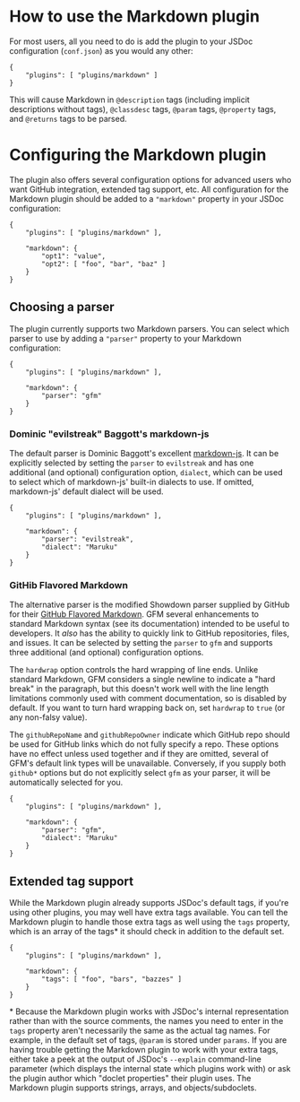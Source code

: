 # How to use the Markdown plugin

For most users, all you need to do is add the plugin to your JSDoc configuration (`conf.json`) as you would any other:

    {
        "plugins": [ "plugins/markdown" ]
    }

This will cause Markdown in `@description` tags (including implicit descriptions without tags), `@classdesc` tags, `@param` tags, `@property` tags, and `@returns` tags to be parsed.

# Configuring the Markdown plugin

The plugin also offers several configuration options for advanced users who want GitHub integration, extended tag support, etc.  All configuration for the Markdown plugin should be added to a `"markdown"` property in your JSDoc configuration:

    {
        "plugins": [ "plugins/markdown" ],

        "markdown": {
            "opt1": "value",
            "opt2": [ "foo", "bar", "baz" ]
        }
    }

## Choosing a parser

The plugin currently supports two Markdown parsers.  You can select which parser to use by adding a `"parser"` property to your Markdown configuration:

    {
        "plugins": [ "plugins/markdown" ],

        "markdown": {
            "parser": "gfm"
        }
    }

### Dominic "evilstreak" Baggott's markdown-js

The default parser is Dominic Baggott's excellent [markdown-js](https://github.com/evilstreak/markdown-js).  It can be explicitly selected by setting the `parser` to `evilstreak` and has one additional (and optional) configuration option, `dialect`, which can be used to select which of markdown-js' built-in dialects to use.  If omitted, markdown-js' default dialect will be used.

    {
        "plugins": [ "plugins/markdown" ],

        "markdown": {
            "parser": "evilstreak",
            "dialect": "Maruku"
        }
    }

### GitHib Flavored Markdown

The alternative parser is the modified Showdown parser supplied by GitHub for their [GitHub Flavored Markdown](http://github.github.com/github-flavored-markdown/).  GFM several enhancements to standard Markdown syntax (see its documentation) intended to be useful to developers.  It *also* has the ability to quickly link to GitHub repositories, files, and issues.  It can be selected by setting the `parser` to `gfm` and supports three additional (and optional) configuration options.

The `hardwrap` option controls the hard wrapping of line ends.  Unlike standard Markdown, GFM considers a single newline to indicate a "hard break" in the paragraph, but this doesn't work well with the line length limitations commonly used with comment documentation, so is disabled by default.  If you want to turn hard wrapping back on, set `hardwrap` to `true` (or any non-falsy value).

The `githubRepoName` and `githubRepoOwner` indicate which GitHub repo should be used for GitHub links which do not fully specify a repo.  These options have no effect unless used together and if they are omitted, several of GFM's default link types will be unavailable.  Conversely, if you supply both `github*` options but do not explicitly select `gfm` as your parser, it will be automatically selected for you.

    {
        "plugins": [ "plugins/markdown" ],

        "markdown": {
            "parser": "gfm",
            "dialect": "Maruku"
        }
    }

## Extended tag support

While the Markdown plugin already supports JSDoc's default tags, if you're using other plugins, you may well have extra tags available.  You can tell the Markdown plugin to handle those extra tags as well using the `tags` property, which is an array of the tags* it should check in addition to the default set.

    {
        "plugins": [ "plugins/markdown" ],

        "markdown": {
            "tags": [ "foo", "bars", "bazzes" ]
        }
    }

\* Because the Markdown plugin works with JSDoc's internal representation rather than with the source comments, the names you need to enter in the `tags` property aren't necessarily the same as the actual tag names.  For example, in the default set of tags, `@param` is stored under `params`.  If you are having trouble getting the Markdown plugin to work with your extra tags, either take a peek at the output of JSDoc's `--explain` command-line parameter (which displays the internal state which plugins work with) or ask the plugin author which "doclet properties" their plugin uses.  The Markdown plugin supports strings, arrays, and objects/subdoclets.
